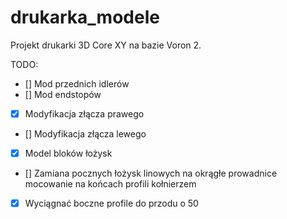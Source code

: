 # drukarka_modele
Projekt drukarki 3D Core XY na bazie Voron 2.

TODO:
- [] Mod przednich idlerów
- [] Mod endstopów
- [x] Modyfikacja złącza prawego
- [] Modyfikacja złącza lewego
- [x] Model bloków łożysk
- [] Zamiana pocznych łożysk linowych na okrągłe prowadnice mocowanie na końcach profili kołnierzem
- [x] Wyciągnać boczne profile do przodu o 50
